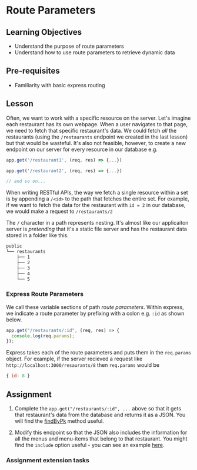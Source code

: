 # Route Parameters

## Learning Objectives

- Understand the purpose of route parameters
- Understand how to use route parameters to retrieve dynamic data

## Pre-requisites

- Familiarity with basic express routing

## Lesson

Often, we want to work with a specific resource on the server. Let's imagine each restaurant has its own webpage. When a user navigates to that page, we need to fetch that specific restaurant's data. We could fetch _all_ the restaurants (using the `/restaurants` endpoint we created in the last lesson) but that would be wasteful. It's also not feasible, however, to create a new endpoint on our server for every resource in our database e.g.

```javascript
app.get('/restaurant1', (req, res) => {...})

app.get('/restaurant2', (req, res) => {...})

// and so on...
```

When writing RESTful APIs, the way we fetch a single resource within a set is by appending a `/<id>` to the path that fetches the entire set. For example, if we want to fetch the data for the restaurant with `id = 2` in our database, we would make a request to `/restaurants/2`

The `/` character in a path represents nesting. It's almost like our applicaiton server is _pretending_ that it's a static file server and has the restaurant data stored in a folder like this.

```sh
public
└── restaurants
    ├── 1
    ├── 2
    ├── 3
    ├── 4
    └── 5
```

### Express Route Parameters

We call these variable sections of path _route parameters_. Within express, we indicate a route parameter by prefixing with a colon e.g. `:id` as shown below.

```javascript
app.get("/restaurants/:id", (req, res) => {
  console.log(req.params);
});
```

Express takes each of the route parameters and puts them in the `req.params` object. For example, if the server recieved a request like `http://localhost:3000/resaurants/8` then `req.params` would be

```javascript
{ id: 8 }
```

## Assignment

1. Complete the `app.get("/restaurants/:id", ...` above so that it gets that restaurant's data from the database and returns it as a JSON. You will find the [findByPk](https://sequelize.org/master/class/lib/model.js~Model.html#static-method-findByPk) method useful.
   
2. Modify this endpoint so that the JSON also includes the information for all the menus and menu-items that belong to that restaurant. You might find the `include` option useful - you can see an example [here](https://sequelize.org/master/manual/eager-loading.html).

### Assignment extension tasks
